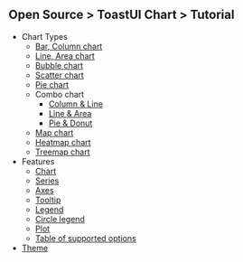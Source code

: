 ## Open Source > ToastUI Chart > Tutorial

* Chart Types
    * [Bar, Column chart](https://github.com/nhnent/tui.chart/wiki/chart-types-bar,column)
    * [Line, Area chart](https://github.com/nhnent/tui.chart/wiki/chart-types-line,area)
    * [Bubble chart](https://github.com/nhnent/tui.chart/wiki/chart-types-bubble)
    * [Scatter chart](https://github.com/nhnent/tui.chart/wiki/chart-types-scatter)
    * [Pie chart](https://github.com/nhnent/tui.chart/wiki/chart-types-pie)
    * Combo chart
        * [Column & Line](https://github.com/nhnent/tui.chart/wiki/chart-types-column-line-combo)
        * [Line & Area](https://github.com/nhnent/tui.chart/wiki/chart-types-line-area-combo)
        * [Pie & Donut](https://github.com/nhnent/tui.chart/wiki/chart-types-pie-donut-combo)
    * [Map chart](https://github.com/nhnent/tui.chart/wiki/chart-types-map)
    * [Heatmap chart](https://github.com/nhnent/tui.chart/wiki/chart-types-heatmap)
    * [Treemap chart](https://github.com/nhnent/tui.chart/wiki/chart-types-treemap)
* Features
    * [Chart](https://github.com/nhnent/tui.chart/wiki/features-chart)
    * [Series](https://github.com/nhnent/tui.chart/wiki/features-series)
    * [Axes](https://github.com/nhnent/tui.chart/wiki/features-axes)
    * [Tooltip](https://github.com/nhnent/tui.chart/wiki/features-tooltip)
    * [Legend](https://github.com/nhnent/tui.chart/wiki/features-legend)
    * [Circle legend](https://github.com/nhnent/tui.chart/wiki/features-circle-legend)
    * [Plot](https://github.com/nhnent/tui.chart/wiki/features-plot)
    * [Table of supported options](https://github.com/nhnent/tui.chart/wiki/table-of-supported-options)
* [Theme](https://github.com/nhnent/tui.chart/wiki/theme)
